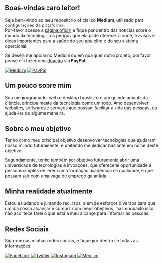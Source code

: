 ## Boas-vindas caro leitor!
Seja bem-vindo ao meu repositório oficial do **Medium**, utilizado para configurações da plataforma.   
Por-favor acesse a [página oficial](https://eduardobcosta.medium.com/) e fique por dentro das notícias sobre o mundo da tecnologia, os perigos que ela pode oferecer a você, e avisos e dicas importantes para a saúde do seu aparelho e do seu sistema opercional.   
   
Se deseja me apoiar no Medium ou em qualquer outro projeto, por favor pense em fazer uma [doação](https://www.paypal.com/donate/?hosted_button_id=WADCQ99DVC596) via **PayPal**.   
   
[![Medium](https://img.shields.io/badge/Acessar_o_Medium-000000?style=for-the-badge&logo=medium&logoColor=white)](https://eduardobcosta.medium.com/)
[![PayPal](https://img.shields.io/badge/Doar_com_o_PayPal-00457C?style=for-the-badge&logo=paypal&logoColor=white)](https://www.paypal.com/donate/?hosted_button_id=WADCQ99DVC596)

## Um pouco sobre mim
Sou um programador web e desktop brasileiro e um grande amante da ciência, principalmente da tecnologia como um todo. Amo desenvolver websites, softwares e serviços que possam facilitar a vida das pessoas, ou ajuda-las de alguma maneira.

## Sobre o meu objetivo
Tenho como meu principal objetivo desenvolver tecnologias que ajudaram nosso mundo futuramente, e pretendo me dedicar bastante em nome deste objetivo.   
   
Segundamente, tenho também por objetivo futuramente abrir uma universidade de tecnologias e invoações, que oferecerei oportunidade a pessoas simples de terem uma formação acadêmica de qualidade, e que possam sair com uma vaga de emprego garantida.

## Minha realidade atualmente
Estou estudando e juntando recursos, além de esforços diversos para que um dia possa alcançar e cumprir com meus obejtivos, mas enquanto isso não acontece farei o que está a meu alcançe para informar as pessoas.   
   
## Redes Sociais
Siga-me nas minhas redes sociais, e fique por dentro de todas as informações:   
   
[![Facebook](https://img.shields.io/badge/Facebook-%231877F2.svg?style=for-the-badge&logo=Facebook&logoColor=white)](https://facebook.com/eduardobaginskicosta/)
[![Twitter](https://img.shields.io/badge/Twitter-%231DA1F2.svg?style=for-the-badge&logo=Twitter&logoColor=white)](https://twitter.com/eduardobcosta7)
[![Instagram](https://img.shields.io/badge/Instagram-%23E4405F.svg?style=for-the-badge&logo=Instagram&logoColor=white)](https://instagram.com/eduardobcosta7)
[![Medium](https://img.shields.io/badge/Medium-000000?style=for-the-badge&logo=medium&logoColor=white)](https://eduardobcosta.medium.com/)
